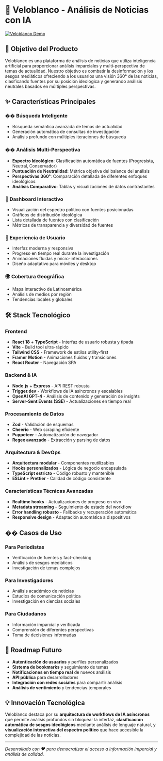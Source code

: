 # 🚀 Veloblanco - Análisis de Noticias con IA

[![Veloblanco Demo](https://www.youtube.com/watch?v=wkGP2IotA-E/.jpg)](https://www.youtube.com/watch?v=wkGP2IotA-E)

## 🎯 **Objetivo del Producto**

Veloblanco es una plataforma de análisis de noticias que utiliza inteligencia artificial para proporcionar análisis imparciales y multi-perspectiva de temas de actualidad. Nuestro objetivo es combatir la desinformación y los sesgos mediáticos ofreciendo a los usuarios una visión 360° de las noticias, clasificando fuentes por su posición ideológica y generando análisis neutrales basados en múltiples perspectivas.

## ✨ **Características Principales**

### �� **Búsqueda Inteligente**
- Búsqueda semántica avanzada de temas de actualidad
- Generación automática de consultas de investigación
- Análisis profundo con múltiples iteraciones de búsqueda

### �� **Análisis Multi-Perspectiva**
- **Espectro Ideológico**: Clasificación automática de fuentes (Progresista, Neutral, Conservador)
- **Puntuación de Neutralidad**: Métrica objetiva del balance del análisis
- **Perspectivas 360°**: Comparación detallada de diferentes enfoques ideológicos
- **Análisis Comparativo**: Tablas y visualizaciones de datos contrastantes

### 🎨 **Dashboard Interactivo**
- Visualización del espectro político con fuentes posicionadas
- Gráficos de distribución ideológica
- Lista detallada de fuentes con clasificación
- Métricas de transparencia y diversidad de fuentes

### 📱 **Experiencia de Usuario**
- Interfaz moderna y responsiva
- Progreso en tiempo real durante la investigación
- Animaciones fluidas y micro-interacciones
- Diseño adaptativo para móviles y desktop

### 🌍 **Cobertura Geográfica**
- Mapa interactivo de Latinoamérica
- Análisis de medios por región
- Tendencias locales y globales

## 🛠️ **Stack Tecnológico**

### **Frontend**
- **React 18** + **TypeScript** - Interfaz de usuario robusta y tipada
- **Vite** - Build tool ultra-rápido
- **Tailwind CSS** - Framework de estilos utility-first
- **Framer Motion** - Animaciones fluidas y transiciones
- **React Router** - Navegación SPA

### **Backend & IA**
- **Node.js** + **Express** - API REST robusta
- **Trigger.dev** - Workflows de IA asíncronos y escalables
- **OpenAI GPT-4** - Análisis de contenido y generación de insights
- **Server-Sent Events (SSE)** - Actualizaciones en tiempo real

### **Procesamiento de Datos**
- **Zod** - Validación de esquemas
- **Cheerio** - Web scraping eficiente
- **Puppeteer** - Automatización de navegador
- **Regex avanzado** - Extracción y parsing de datos

### **Arquitectura & DevOps**
- **Arquitectura modular** - Componentes reutilizables
- **Hooks personalizados** - Lógica de negocio encapsulada
- **TypeScript estricto** - Código robusto y mantenible
- **ESLint + Prettier** - Calidad de código consistente

### **Características Técnicas Avanzadas**
- **Realtime hooks** - Actualizaciones de progreso en vivo
- **Metadata streaming** - Seguimiento de estado del workflow
- **Error handling robusto** - Fallbacks y recuperación automática
- **Responsive design** - Adaptación automática a dispositivos

## �� **Casos de Uso**

### **Para Periodistas**
- Verificación de fuentes y fact-checking
- Análisis de sesgos mediáticos
- Investigación de temas complejos

### **Para Investigadores**
- Análisis académico de noticias
- Estudios de comunicación política
- Investigación en ciencias sociales

### **Para Ciudadanos**
- Información imparcial y verificada
- Comprensión de diferentes perspectivas
- Toma de decisiones informadas

## 🔮 **Roadmap Futuro**

- **Autenticación de usuarios** y perfiles personalizados
- **Sistema de bookmarks** y seguimiento de temas
- **Notificaciones en tiempo real** de nuevos análisis
- **API pública** para desarrolladores
- **Integración con redes sociales** para compartir análisis
- **Análisis de sentimiento** y tendencias temporales

## 💡 **Innovación Tecnológica**

Veloblanco destaca por su **arquitectura de workflows de IA asíncronos** que permite análisis profundos sin bloquear la interfaz, **clasificación automática de sesgos ideológicos** mediante análisis de lenguaje natural, y **visualización interactiva del espectro político** que hace accesible la complejidad de las noticias.

---

*Desarrollado con ❤️ para democratizar el acceso a información imparcial y análisis de calidad.*
